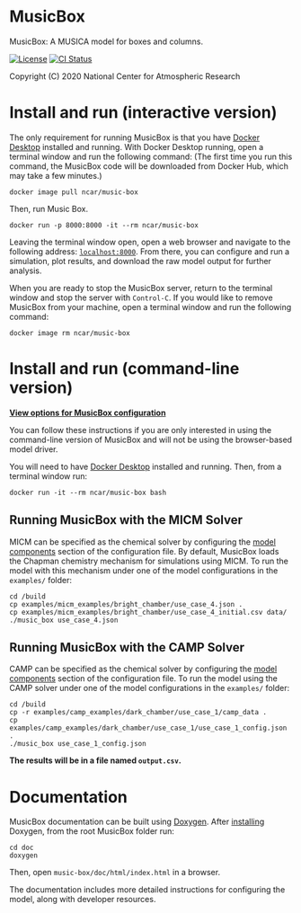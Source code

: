 
MusicBox
========

MusicBox: A MUSICA model for boxes and columns.

[![License](https://img.shields.io/github/license/NCAR/music-box.svg)](https://github.com/NCAR/music-box/blob/main/LICENSE)
[![CI Status](https://github.com/NCAR/music-box/actions/workflows/test.yml/badge.svg)](https://github.com/NCAR/music-box/actions/workflows/test.yml)

Copyright (C) 2020 National Center for Atmospheric Research

# Install and run (interactive version)

The only requirement for running MusicBox is that you have [Docker Desktop](https://www.docker.com/get-started) installed and running. With Docker Desktop running, open a terminal window and run the following command: (The first time you run this command, the MusicBox code will be downloaded from Docker Hub, which may take a few minutes.)
```
docker image pull ncar/music-box
```
Then, run Music Box.
```
docker run -p 8000:8000 -it --rm ncar/music-box
```

Leaving the terminal window open, open a web browser and navigate to the following address: [`localhost:8000`](http://localhost:8000). From there, you can configure and run a simulation, plot results, and download the raw model output for further analysis.

When you are ready to stop the MusicBox server, return to the terminal window and stop the server with `Control-C`. If you would like to remove MusicBox from your machine, open a terminal window and run the following command:

```
docker image rm ncar/music-box
```

# Install and run (command-line version)
**[View options for MusicBox configuration](config_options.md)**

You can follow these instructions if you are only interested in using the command-line version of MusicBox and will not be using the browser-based model driver.

You will need to have [Docker Desktop](https://www.docker.com/get-started) installed and running. Then, from a terminal window run:

```
docker run -it --rm ncar/music-box bash
```

## Running MusicBox with the MICM Solver
MICM can be specified as the chemical solver by configuring the [model components](config_options.md#model-components) section of the configuration file. By default, MusicBox loads the Chapman chemistry mechanism for simulations using MICM. To run the model with this mechanism under one of the model configurations in the `examples/` folder:

```
cd /build
cp examples/micm_examples/bright_chamber/use_case_4.json .
cp examples/micm_examples/bright_chamber/use_case_4_initial.csv data/
./music_box use_case_4.json
```

## Running MusicBox with the CAMP Solver

CAMP can be specified as the chemical solver by configuring the [model components](config_options.md#model-components) section of the configuration file. To run the model using the CAMP solver under one of the model configurations in the `examples/` folder:
```
cd /build
cp -r examples/camp_examples/dark_chamber/use_case_1/camp_data .
cp examples/camp_examples/dark_chamber/use_case_1/use_case_1_config.json .
./music_box use_case_1_config.json
```



**The results will be in a file named `output.csv`.**



# Documentation

MusicBox documentation can be built using [Doxygen](https://www.doxygen.nl). After [installing](https://www.doxygen.nl/download.html) Doxygen, from the root MusicBox folder run:

```
cd doc
doxygen
```
Then, open `music-box/doc/html/index.html` in a browser.

The documentation includes more detailed instructions for configuring the model, along with developer resources.

